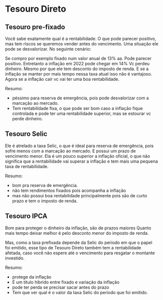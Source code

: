 # Tesouro Direto

## Tesouro pre-fixado
Você sabe exatamente qual é a rentabilidade. O que pode parecer positivo, mas tem riscos se queremos vender antes do vencimento. Uma situação ele pode se desvalorizar. No seguinte cenário:

Se compro por exemplo fixado num valor anual de 13% aa. Pode parecer positivo. Entretanto a inflação em 2022 pode chegar em 14% Vc perdeu dinheiro. Mesmo por que ele tem desconto do imposto de renda. E se a inflação se manter por mais tempo nessa taxa atual isso não é vantajoso. Agora se a inflação cair vc vai ter uma boa rentabilidade.


Resumo:

- péssimo para reserva de emergência, pois pode desvalorizar com a marcação ao mercado.
- Tem rentabilidade fixa, o que pode ser bom caso a inflação fique controlada e pode ter uma rentabilidade superior, mas se estourar vc perde dinheiro.


## Tesouro Selic
 Ele é atrelado a taxa Selic, o que é ideal para reserva de emergência, pois sofre menos com a marcação ao mercado. E possui um prazo de vencimento menor. Ela é um pouco superior a inflação oficial, o que não significa que a rentabilidade vai superar a inflação e tem mais uma pequena taxa de rentabilidade.


 Resumo: 

 - bom pra reserva de emergência.
 - não tem rendimentos fixados pois acompanha a inflação
 - mas não possui boa rentabilidade principalmente 
 pois são de curto prazo e tem o imposto de renda.

## Tesouro IPCA
Bom para proteger o dinheiro da inflação, são de prazos maiores Quanto mais tempo deixar melhor é pelo desconto menor do imposto de renda.

Mas, como a taxa prefixada depende da Selic do período em que o papel foi emitido, esse tipo de Tesouro Direto também tem a rentabilidade afetada, caso você não espere até o vencimento para resgatar o montante investido.


Resumo:

 - protege da inflação
 - É um titulo hibrido entre fixado e variação da inflação
 - pode ter perda se precisar sacar antes do prazo
 - Tem que ver qual é o valor da taxa Selic do período que foi emitido.

